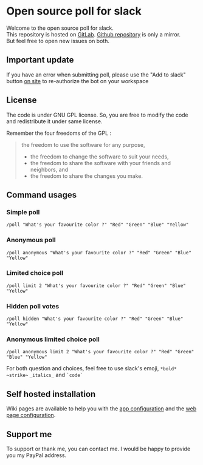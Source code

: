 # Open source poll for slack

Welcome to the open source poll for slack.  
This repository is hosted on [GitLab](https://gitlab.com/KazuAlex/openpollslack). [Github repository](https://github.com/KazuAlex/openpollslack) is only a mirror.  
But feel free to open new issues on both.  

## Important update

If you have an error when submitting poll, please use the "Add to slack" button [on site](https://openpoll.slack.alcor.space/) to re-authorize the bot on your workspace

## License

The code is under GNU GPL license. So, you are free to modify the code and redistribute it under same license.  
  
Remember the four freedoms of the GPL :  
> the freedom to use the software for any purpose,
> * the freedom to change the software to suit your needs,
> * the freedom to share the software with your friends and neighbors, and
> * the freedom to share the changes you make.

## Command usages

### Simple poll
```
/poll "What's your favourite color ?" "Red" "Green" "Blue" "Yellow"
```
### Anonymous poll
```
/poll anonymous "What's your favourite color ?" "Red" "Green" "Blue" "Yellow"
```
### Limited choice poll
```
/poll limit 2 "What's your favourite color ?" "Red" "Green" "Blue" "Yellow"
```
### Hidden poll votes
```
/poll hidden "What's your favourite color ?" "Red" "Green" "Blue" "Yellow"
```
### Anonymous limited choice poll
```
/poll anonymous limit 2 "What's your favourite color ?" "Red" "Green" "Blue" "Yellow"
```
  
For both question and choices, feel free to use slack's emoji, `*bold*` `~strike~` `_italics_` and `` `code` ``  

## Self hosted installation

Wiki pages are available to help you with the [app configuration](https://gitlab.com/KazuAlex/openpollslack/-/wikis/Self-hosted-installation-(v2)) and the [web page configuration](https://gitlab.com/KazuAlex/openpollslack/-/wikis/Web-page).

## Support me

To support or thank me, you can contact me. I would be happy to provide you my PayPal address.
